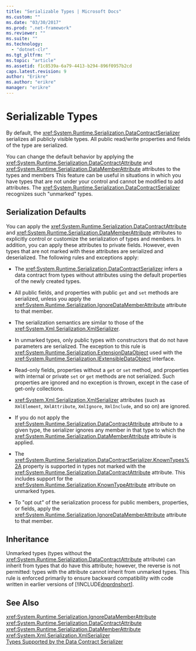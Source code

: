 ```yaml
---
title: "Serializable Types | Microsoft Docs"
ms.custom: ""
ms.date: "03/30/2017"
ms.prod: ".net-framework"
ms.reviewer: ""
ms.suite: ""
ms.technology: 
  - "dotnet-clr"
ms.tgt_pltfrm: ""
ms.topic: "article"
ms.assetid: f1c8539a-6a79-4413-b294-896f0957b2cd
caps.latest.revision: 9
author: "Erikre"
ms.author: "erikre"
manager: "erikre"
---
```

# Serializable Types
By default, the <xref:System.Runtime.Serialization.DataContractSerializer> serializes all publicly visible types. All public read/write properties and fields of the type are serialized.  
  
 You can change the default behavior by applying the <xref:System.Runtime.Serialization.DataContractAttribute> and <xref:System.Runtime.Serialization.DataMemberAttribute> attributes to the types and members This feature can be useful in situations in which you have types that are not under your control and cannot be modified to add attributes. The <xref:System.Runtime.Serialization.DataContractSerializer> recognizes such "unmarked" types.  
  
## Serialization Defaults  
 You can apply the <xref:System.Runtime.Serialization.DataContractAttribute> and <xref:System.Runtime.Serialization.DataMemberAttribute> attributes to explicitly control or customize the serialization of types and members. In addition, you can apply these attributes to private fields. However, even types that are not marked with these attributes are serialized and deserialized. The following rules and exceptions apply:  
  
-   The <xref:System.Runtime.Serialization.DataContractSerializer> infers a data contract from types without attributes using the default properties of the newly created types.  
  
-   All public fields, and properties with public `get` and `set` methods are serialized, unless you apply the <xref:System.Runtime.Serialization.IgnoreDataMemberAttribute> attribute to that member.  
  
-   The serialization semantics are similar to those of the <xref:System.Xml.Serialization.XmlSerializer>.  
  
-   In unmarked types, only public types with constructors that do not have parameters are serialized. The exception to this rule is <xref:System.Runtime.Serialization.ExtensionDataObject> used with the <xref:System.Runtime.Serialization.IExtensibleDataObject> interface.  
  
-   Read-only fields, properties without a `get` or `set` method, and properties with internal or private `set` or `get` methods are not serialized. Such properties are ignored and no exception is thrown, except in the case of get-only collections.  
  
-   <xref:System.Xml.Serialization.XmlSerializer> attributes (such as `XmlElement`, `XmlAttribute`, `XmlIgnore`, `XmlInclude`, and so on) are ignored.  
  
-   If you do not apply the <xref:System.Runtime.Serialization.DataContractAttribute> attribute to a given type, the serializer ignores any member in that type to which the <xref:System.Runtime.Serialization.DataMemberAttribute> attribute is applied.  
  
-   The <xref:System.Runtime.Serialization.DataContractSerializer.KnownTypes%2A> property is supported in types not marked with the <xref:System.Runtime.Serialization.DataContractAttribute> attribute. This includes support for the <xref:System.Runtime.Serialization.KnownTypeAttribute> attribute on unmarked types.  
  
-   To "opt out" of the serialization process for public members, properties, or fields, apply the <xref:System.Runtime.Serialization.IgnoreDataMemberAttribute> attribute to that member.  
  
## Inheritance  
 Unmarked types (types without the <xref:System.Runtime.Serialization.DataContractAttribute> attribute) can inherit from types that do have this attribute; however, the reverse is not permitted: types with the attribute cannot inherit from unmarked types. This rule is enforced primarily to ensure backward compatibility with code written in earlier versions of [!INCLUDE[dnprdnshort](../../../../includes/dnprdnshort-md.md)].  
  
## See Also  
 <xref:System.Runtime.Serialization.IgnoreDataMemberAttribute>   
 <xref:System.Runtime.Serialization.DataContractAttribute>   
 <xref:System.Runtime.Serialization.DataMemberAttribute>   
 <xref:System.Xml.Serialization.XmlSerializer>   
 [Types Supported by the Data Contract Serializer](../../../../docs/framework/wcf/feature-details/types-supported-by-the-data-contract-serializer.md)